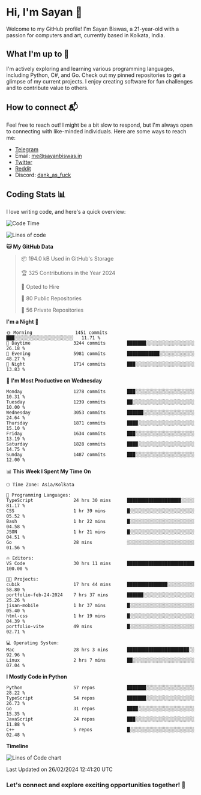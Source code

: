 # Hi, I'm Sayan 👋

Welcome to my GitHub profile! I'm Sayan Biswas, a 21-year-old with a passion for computers and art, currently based in Kolkata, India.

## What I'm up to 🚀

I'm actively exploring and learning various programming languages, including Python, C#, and Go. Check out my pinned repositories to get a glimpse of my current projects. I enjoy creating software for fun challenges and to contribute value to others.

## How to connect 📬

Feel free to reach out! I might be a bit slow to respond, but I'm always open to connecting with like-minded individuals. Here are some ways to reach me:

- [Telegram](https://t.me/dank_as_fuck)
- Email: [me@sayanbiswas.in](mailto:me@sayanbiswas.in)
- [Twitter](https://twitter.com/TheDankDel)
- [Reddit](https://www.reddit.com/user/dank_as_fuck_/)
- Discord: [dank_as_fuck](https://discordapp.com/users/506536929152466945)

## Coding Stats 📊

I love writing code, and here's a quick overview:

<!--START_SECTION:waka-->
![Code Time](http://img.shields.io/badge/Code%20Time-1%2C504%20hrs%2049%20mins-blue)

![Lines of code](https://img.shields.io/badge/From%20Hello%20World%20I%27ve%20Written-7.5%20million%20lines%20of%20code-blue)

**🐱 My GitHub Data** 

> 📦 194.0 kB Used in GitHub's Storage 
 > 
> 🏆 325 Contributions in the Year 2024
 > 
> 💼 Opted to Hire
 > 
> 📜 80 Public Repositories 
 > 
> 🔑 56 Private Repositories 
 > 
**I'm a Night 🦉** 

```text
🌞 Morning                1451 commits        ███░░░░░░░░░░░░░░░░░░░░░░   11.71 % 
🌆 Daytime                3244 commits        ███████░░░░░░░░░░░░░░░░░░   26.18 % 
🌃 Evening                5981 commits        ████████████░░░░░░░░░░░░░   48.27 % 
🌙 Night                  1714 commits        ███░░░░░░░░░░░░░░░░░░░░░░   13.83 % 
```
📅 **I'm Most Productive on Wednesday** 

```text
Monday                   1278 commits        ███░░░░░░░░░░░░░░░░░░░░░░   10.31 % 
Tuesday                  1239 commits        ██░░░░░░░░░░░░░░░░░░░░░░░   10.00 % 
Wednesday                3053 commits        ██████░░░░░░░░░░░░░░░░░░░   24.64 % 
Thursday                 1871 commits        ████░░░░░░░░░░░░░░░░░░░░░   15.10 % 
Friday                   1634 commits        ███░░░░░░░░░░░░░░░░░░░░░░   13.19 % 
Saturday                 1828 commits        ████░░░░░░░░░░░░░░░░░░░░░   14.75 % 
Sunday                   1487 commits        ███░░░░░░░░░░░░░░░░░░░░░░   12.00 % 
```


📊 **This Week I Spent My Time On** 

```text
🕑︎ Time Zone: Asia/Kolkata

💬 Programming Languages: 
TypeScript               24 hrs 30 mins      ████████████████████░░░░░   81.17 % 
CSS                      1 hr 39 mins        █░░░░░░░░░░░░░░░░░░░░░░░░   05.52 % 
Bash                     1 hr 22 mins        █░░░░░░░░░░░░░░░░░░░░░░░░   04.58 % 
JSON                     1 hr 21 mins        █░░░░░░░░░░░░░░░░░░░░░░░░   04.51 % 
Go                       28 mins             ░░░░░░░░░░░░░░░░░░░░░░░░░   01.56 % 

🔥 Editors: 
VS Code                  30 hrs 11 mins      █████████████████████████   100.00 % 

🐱‍💻 Projects: 
cubik                    17 hrs 44 mins      ███████████████░░░░░░░░░░   58.80 % 
portfolio-feb-24-2024    7 hrs 37 mins       ██████░░░░░░░░░░░░░░░░░░░   25.26 % 
jisan-mobile             1 hr 37 mins        █░░░░░░░░░░░░░░░░░░░░░░░░   05.40 % 
html-css                 1 hr 19 mins        █░░░░░░░░░░░░░░░░░░░░░░░░   04.39 % 
portfolio-vite           49 mins             █░░░░░░░░░░░░░░░░░░░░░░░░   02.71 % 

💻 Operating System: 
Mac                      28 hrs 3 mins       ███████████████████████░░   92.96 % 
Linux                    2 hrs 7 mins        ██░░░░░░░░░░░░░░░░░░░░░░░   07.04 % 
```

**I Mostly Code in Python** 

```text
Python                   57 repos            ███████░░░░░░░░░░░░░░░░░░   28.22 % 
TypeScript               54 repos            ███████░░░░░░░░░░░░░░░░░░   26.73 % 
Go                       31 repos            ████░░░░░░░░░░░░░░░░░░░░░   15.35 % 
JavaScript               24 repos            ███░░░░░░░░░░░░░░░░░░░░░░   11.88 % 
C++                      5 repos             █░░░░░░░░░░░░░░░░░░░░░░░░   02.48 % 
```



**Timeline**

![Lines of Code chart](https://raw.githubusercontent.com/Dank-del/Dank-del/main/assets/bar_graph.png)


 Last Updated on 26/02/2024 12:41:20 UTC
<!--END_SECTION:waka-->

### Let's connect and explore exciting opportunities together! 🚀
